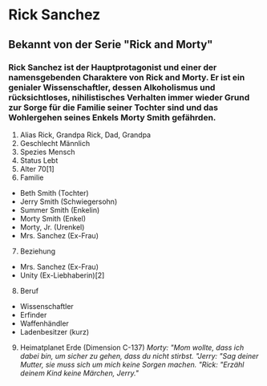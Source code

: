 # Rick Sanchez
## Bekannt von der Serie "Rick and Morty"
### Rick Sanchez ist der Hauptprotagonist und einer der namensgebenden Charaktere von Rick and Morty. Er ist ein genialer Wissenschaftler, dessen Alkoholismus und rücksichtloses, nihilistisches Verhalten immer wieder Grund zur Sorge für die Familie seiner Tochter sind und das Wohlergehen seines Enkels Morty Smith gefährden.
1. Alias Rick, Grandpa Rick, Dad, Grandpa
2. Geschlecht Männlich
3. Spezies Mensch
4. Status Lebt
5. Alter 70[1]
6. Familie
* Beth Smith (Tochter)
* Jerry Smith (Schwiegersohn)
* Summer Smith (Enkelin)
* Morty Smith (Enkel)
* Morty, Jr. (Urenkel)
* Mrs. Sanchez (Ex-Frau)
7. Beziehung
* Mrs. Sanchez (Ex-Frau)
* Unity (Ex-Liebhaberin)[2]
8. Beruf
* Wissenschaftler
* Erfinder
* Waffenhändler
* Ladenbesitzer (kurz)
9. Heimatplanet Erde (Dimension C-137)
*Morty: "Mom wollte, dass ich dabei bin, um sicher zu gehen, dass du nicht stirbst.*
*"Jerry: "Sag deiner Mutter, sie muss sich um mich keine Sorgen machen.*
*"Rick: "Erzähl deinem Kind keine Märchen, Jerry."* 

